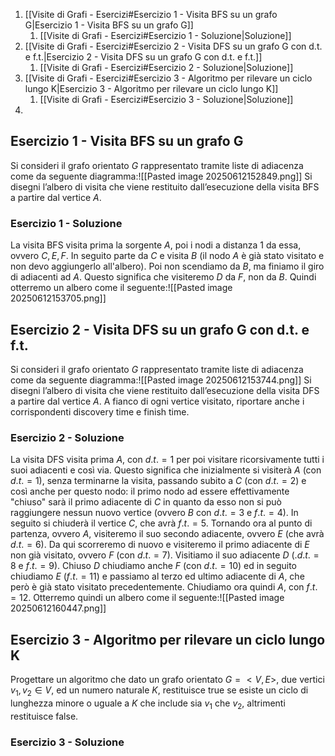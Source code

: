 1. [[Visite di Grafi - Esercizi#Esercizio 1 - Visita BFS su un grafo G|Esercizio 1 - Visita BFS su un grafo G]]
	1. [[Visite di Grafi - Esercizi#Esercizio 1 - Soluzione|Soluzione]]
2. [[Visite di Grafi - Esercizi#Esercizio 2 - Visita DFS su un grafo G con d.t. e f.t.|Esercizio 2 - Visita DFS su un grafo G con d.t. e f.t.]]
	1. [[Visite di Grafi - Esercizi#Esercizio 2 - Soluzione|Soluzione]]
3. [[Visite di Grafi - Esercizi#Esercizio 3 - Algoritmo per rilevare un ciclo lungo K|Esercizio 3 - Algoritmo per rilevare un ciclo lungo K]]
	1. [[Visite di Grafi - Esercizi#Esercizio 3 - Soluzione|Soluzione]]
4. 
## Esercizio 1 - Visita BFS su un grafo G
Si consideri il grafo orientato $G$ rappresentato tramite liste di adiacenza come da seguente diagramma:![[Pasted image 20250612152849.png]]
Si disegni l’albero di visita che viene restituito dall’esecuzione della visita $\text{BFS}$ a partire dal vertice $A$.
### Esercizio 1 - Soluzione
La visita $\text{BFS}$ visita prima la sorgente $A$, poi i nodi a distanza $1$ da essa, ovvero $C, E, F$. In seguito parte da $C$ e visita $B$ (il nodo $A$ è già stato visitato e non devo aggiungerlo all'albero). Poi non scendiamo da $B$, ma finiamo il giro di adiacenti ad $A$. Questo significa che visiteremo $D$ da $F$, non da $B$. Quindi otterremo un albero come il seguente:![[Pasted image 20250612153705.png]]
## Esercizio 2 - Visita DFS su un grafo G con d.t. e f.t.
Si consideri il grafo orientato $G$ rappresentato tramite liste di adiacenza come da seguente diagramma:![[Pasted image 20250612153744.png]]
Si disegni l’albero di visita che viene restituito dall’esecuzione della visita $\text{DFS}$ a partire dal vertice $A$. A fianco di ogni vertice visitato, riportare anche i corrispondenti $\text{discovery time}$ e $\text{finish time}$.
### Esercizio 2 - Soluzione
La visita $\text{DFS}$ visita prima $A$, con $d.t. = 1$ per poi visitare ricorsivamente tutti i suoi adiacenti e così via. Questo significa che inizialmente si visiterà $A$ (con $d.t.=1$), senza terminarne la visita, passando subito a $C$ (con $d.t.=2$) e così anche per questo nodo: il primo nodo ad essere effettivamente "chiuso" sarà il primo adiacente di $C$ in quanto da esso non si può raggiungere nessun nuovo vertice (ovvero $B$ con $d.t.=3$ e $f.t.=4$). In seguito si chiuderà il vertice $C$, che avrà $f.t.=5$. Tornando ora al punto di partenza, ovvero $A$, visiteremo il suo secondo adiacente, ovvero $E$ (che avrà $d.t.=6$). Da qui scorreremo di nuovo e visiteremo il primo adiacente di $E$ non già visitato, ovvero $F$ (con $d.t. = 7$). Visitiamo il suo adiacente $D$ ($.d.t.=8$ e $f.t.=9$). Chiuso $D$ chiudiamo anche $F$ (con $d.t.=10$) ed in seguito chiudiamo $E$ ($f.t. = 11)$ e passiamo al terzo ed ultimo adiacente di $A$, che però è già stato visitato precedentemente. Chiudiamo ora quindi $A$, con $f.t.=12$. Otterremo quindi un albero come il seguente:![[Pasted image 20250612160447.png]]
## Esercizio 3 - Algoritmo per rilevare un ciclo lungo K
Progettare un algoritmo che dato un grafo orientato $G = \lt V, E \gt$, due vertici $v_1 ,v_2 \in V$, ed un numero naturale $K$, restituisce $\text{true}$ se esiste un ciclo di lunghezza minore o uguale a $K$ che include sia $v_1$ che $v_2$, altrimenti restituisce $\text{false}$.
### Esercizio 3 - Soluzione
